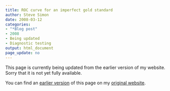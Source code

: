 ```yaml
---
title: ROC curve for an imperfect gold standard
author: Steve Simon
date: 2008-03-12
categories:
- "*Blog post"
- 2008
- Being updated
- Diagnostic testing
output: html_document
page_update: no
---
```


This page is currently being updated from the earlier version of my website. Sorry that it is not yet fully available.

<!---More--->

You can find an [earlier version][sim1] of this page on my [original website][sim2].

[sim1]: http://www.pmean.com/08/RocCurve.html
[sim2]: http://www.pmean.com/original_site.html
